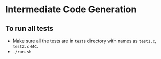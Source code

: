 # Intermediate Code Generation

## To run all tests
- Make sure all the tests are in `tests` directory with names as `test1.c`, `test2.c` etc.
- `./run.sh`